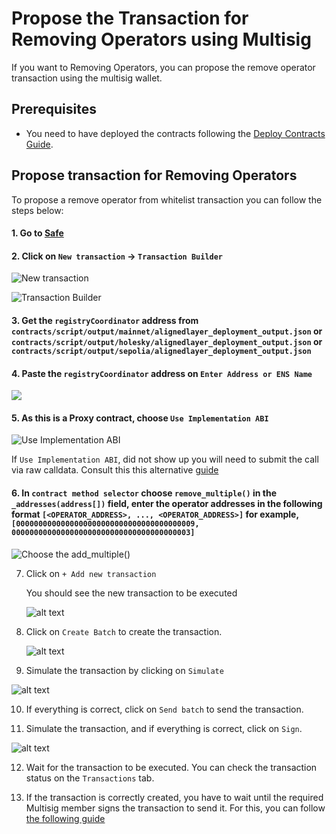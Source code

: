 # Propose the Transaction for Removing Operators using Multisig

If you want to Removing Operators, you can propose the remove operator transaction using the multisig wallet.

## Prerequisites

- You need to have deployed the contracts following the [Deploy Contracts Guide](./2_deploy_contracts.md).

## Propose transaction for Removing Operators

To propose a remove operator from whitelist transaction you can follow the steps below:

#### 1. Go to [Safe](https://app.safe.global/home)

#### 2. Click on `New transaction` -> `Transaction Builder`

   ![New transaction](./images/5_b_3_remove_operator_1.png)

   ![Transaction Builder](./images/5_b_3_remove_operator_2.png)

#### 3. Get the `registryCoordinator` address from ```contracts/script/output/mainnet/alignedlayer_deployment_output.json``` or ```contracts/script/output/holesky/alignedlayer_deployment_output.json``` or ```contracts/script/output/sepolia/alignedlayer_deployment_output.json```

#### 4. Paste the `registryCoordinator` address on `Enter Address or ENS Name`

   ![](./images/5_b_3_remove_operator_3.png)

#### 5. As this is a Proxy contract, choose `Use Implementation ABI`

   ![Use Implementation ABI](./images/5_b_3_remove_operator_4.png)

If `Use Implementation ABI`, did not show up you will need to submit the call via raw calldata. Consult this this alternative [guide](./5_b_3b_propose_remove_operator_with_call_data.md)
   
#### 6. In `contract method selector` choose `remove_multiple()` in the `_addresses(address[])` field, enter the operator addresses in the following format `[<OPERATOR_ADDRESS>, ..., <OPERATOR_ADDRESS>]` for example, `[0000000000000000000000000000000000000009, 0000000000000000000000000000000000000003]`

   ![Choose the add_multiple()](./images/5_b_3_remove_operator_5.png)

7. Click on `+ Add new transaction`

   You should see the new transaction to be executed

   ![alt text](./images/5_b_3_remove_operator_6.png)

8. Click on `Create Batch` to create the transaction.

   ![alt text](./images/5_b_3_remove_operator_7.png)

9.  Simulate the transaction by clicking on `Simulate`

   ![alt text](./images/5_b_3_remove_operator_8.png)

10. If everything is correct, click on `Send batch` to send the transaction.

11. Simulate the transaction, and if everything is correct, click on `Sign`.

   ![alt text](./images/5_b_3_remove_operator_9.png)

12. Wait for the transaction to be executed. You can check the transaction status on the `Transactions` tab.

13. If the transaction is correctly created, you have to wait until the required Multisig member signs the transaction to send it. For this, you can follow [the following guide](./5_b_4_approve_remove_operator.md)
